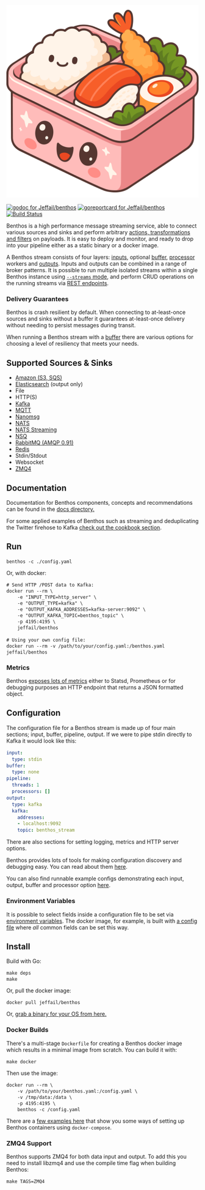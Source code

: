 ![Benthos](icon.png "Benthos")

[![godoc for Jeffail/benthos][godoc-badge]][godoc-url]
[![goreportcard for Jeffail/benthos][goreport-badge]][goreport-url]
[![Build Status][travis-badge]][travis-url]

Benthos is a high performance message streaming service, able to connect various
sources and sinks and perform arbitrary
[actions, transformations and filters][processors] on payloads. It is easy to
deploy and monitor, and ready to drop into your pipeline either as a static
binary or a docker image.

A Benthos stream consists of four layers: [inputs][inputs], optional
[buffer][buffers], [processor][processors] workers and [outputs][outputs].
Inputs and outputs can be combined in a range of broker patterns. It is possible
to run multiple isolated streams within a single Benthos instance using
[`--streams` mode][streams-mode], and perform CRUD operations on the running
streams via [REST endpoints][streams-api].

### Delivery Guarantees

Benthos is crash resilient by default. When connecting to at-least-once sources
and sinks without a buffer it guarantees at-least-once delivery without needing
to persist messages during transit.

When running a Benthos stream with a [buffer][buffers] there are various options
for choosing a level of resiliency that meets your needs.

## Supported Sources & Sinks

- [Amazon (S3, SQS)][amazons3]
- [Elasticsearch][elasticsearch] (output only)
- File
- HTTP(S)
- [Kafka][kafka]
- [MQTT][mqtt]
- [Nanomsg][nanomsg]
- [NATS][nats]
- [NATS Streaming][natsstreaming]
- [NSQ][nsq]
- [RabbitMQ (AMQP 0.91)][rabbitmq]
- [Redis][redis]
- Stdin/Stdout
- Websocket
- [ZMQ4][zmq]

## Documentation

Documentation for Benthos components, concepts and recommendations can be found
in the [docs directory.][general-docs]

For some applied examples of Benthos such as streaming and deduplicating the
Twitter firehose to Kafka [check out the cookbook section][cookbook-docs].

## Run

``` shell
benthos -c ./config.yaml
```

Or, with docker:

``` shell
# Send HTTP /POST data to Kafka:
docker run --rm \
	-e "INPUT_TYPE=http_server" \
	-e "OUTPUT_TYPE=kafka" \
	-e "OUTPUT_KAFKA_ADDRESSES=kafka-server:9092" \
	-e "OUTPUT_KAFKA_TOPIC=benthos_topic" \
	-p 4195:4195 \
	jeffail/benthos

# Using your own config file:
docker run --rm -v /path/to/your/config.yaml:/benthos.yaml jeffail/benthos
```

### Metrics

Benthos [exposes lots of metrics][metrics] either to Statsd, Prometheus or for
debugging purposes an HTTP endpoint that returns a JSON formatted object.

## Configuration

The configuration file for a Benthos stream is made up of four main sections;
input, buffer, pipeline, output. If we were to pipe stdin directly to Kafka it
would look like this:

``` yaml
input:
  type: stdin
buffer:
  type: none
pipeline:
  threads: 1
  processors: []
output:
  type: kafka
  kafka:
    addresses:
    - localhost:9092
    topic: benthos_stream
```

There are also sections for setting logging, metrics and HTTP server options.

Benthos provides lots of tools for making configuration discovery and debugging
easy. You can read about them [here][config-doc].

You can also find runnable example configs demonstrating each input, output,
buffer and processor option [here](config).

### Environment Variables

It is possible to select fields inside a configuration file to be set via
[environment variables][config-interp]. The docker image, for example, is built
with [a config file][env-config] where _all_ common fields can be set this way.

## Install

Build with Go:

``` shell
make deps
make
```

Or, pull the docker image:

``` shell
docker pull jeffail/benthos
```

Or, [grab a binary for your OS from here.][releases]

### Docker Builds

There's a multi-stage `Dockerfile` for creating a Benthos docker image which
results in a minimal image from scratch. You can build it with:

``` shell
make docker
```

Then use the image:

``` shell
docker run --rm \
	-v /path/to/your/benthos.yaml:/config.yaml \
	-v /tmp/data:/data \
	-p 4195:4195 \
	benthos -c /config.yaml
```

There are a [few examples here][compose-examples] that show you some ways of
setting up Benthos containers using `docker-compose`.

### ZMQ4 Support

Benthos supports ZMQ4 for both data input and output. To add this you need to
install libzmq4 and use the compile time flag when building Benthos:

``` shell
make TAGS=ZMQ4
```

[inputs]: docs/inputs/README.md
[buffers]: docs/buffers/README.md
[processors]: docs/processors/README.md
[outputs]: docs/outputs/README.md

[metrics]: docs/metrics.md
[config-interp]: docs/config_interpolation.md
[compose-examples]: resources/docker/compose_examples
[streams-api]: docs/api/streams.md
[streams-mode]: docs/streams/README.md
[general-docs]: docs/README.md
[cookbook-docs]: docs/cookbook/README.md
[env-config]: config/env/README.md
[config-doc]: docs/configuration.md

[releases]: https://github.com/Jeffail/benthos/releases

[godoc-badge]: https://godoc.org/github.com/Jeffail/benthos?status.svg
[godoc-url]: https://godoc.org/github.com/Jeffail/benthos
[goreport-badge]: https://goreportcard.com/badge/github.com/Jeffail/benthos
[goreport-url]: https://goreportcard.com/report/Jeffail/benthos
[travis-badge]: https://travis-ci.org/Jeffail/benthos.svg?branch=master
[travis-url]: https://travis-ci.org/Jeffail/benthos

[dep]: https://github.com/golang/dep
[amazons3]: https://aws.amazon.com/s3/
[zmq]: http://zeromq.org/
[nanomsg]: http://nanomsg.org/
[rabbitmq]: https://www.rabbitmq.com/
[mqtt]: http://mqtt.org/
[nsq]: http://nsq.io/
[nats]: http://nats.io/
[natsstreaming]: https://nats.io/documentation/streaming/nats-streaming-intro/
[redis]: https://redis.io/
[kafka]: https://kafka.apache.org/
[elasticsearch]: https://www.elastic.co/
